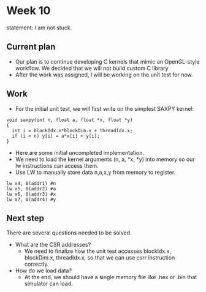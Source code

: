 # Week 10
statement: I am not stuck.

## Current plan
- Our plan is to continue developing C kernels that mimic an OpenGL-style workflow. We decided that we will not build custom C library
- After the work was assigned, I will be working on the unit test for now.
  
## Work
- For the initial unit test, we will first write on the simplest SAXPY kernel:
  
```
void saxpy(int n, float a, float *x, float *y)
{
  int i = blockIdx.x*blockDim.x + threadIdx.x;
  if (i < n) y[i] = a*x[i] + y[i];
}
```

- Here are some initial uncompleted implementation.
- We need to load the kernel arguments (n, a, *x, *y) into memory so our lw instructions can access them.
- Use LW to manually store data n,a,x,y from memory to register.

```
lw x4, 0(addr1) #n
lw x5, 0(addr2) #a
lw x6, 0(addr3) #x
lw x7, 0(addr4) #y
```

## Next step
There are several questions needed to be solved.
- What are the CSR addresses?
  - We need to finalize how the unit test accesses blockIdx.x, blockDim.x, threadIdx.x, so that we can use csrr instruction correctly.
- How do we load data?
  - At the end, we should have a single memory file like .hex or .bin that simulator can load.  






  
